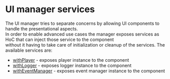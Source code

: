#  UI manager services

The UI manager tries to separate concerns by allowing UI components to handle the presentational aspects.  
In order to enable advanced use cases the manager exposes services as HoC that can inject those service to the component   
without it having to take care of initialization or cleanup of the services.
The available services are:
* [withPlayer](./with-player.md) - exposes player instance to the component
* [withLogger](./with-logger.md) - exposes logger instance to the component
* [withEventManager](./with-logger.md) - exposes event manager instance to the component

